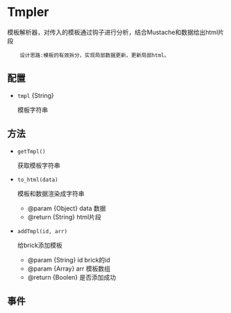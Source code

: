 # Tmpler

模板解析器，对传入的模板通过钩子进行分析，结合Mustache和数据给出html片段


        设计思路:模板的有效拆分，实现局部数据更新，更新局部html。

## 配置

* `tmpl` {String}

    模板字符串


## 方法

* `getTmpl()`

    获取模板字符串

* `to_html(data)`

    模板和数据渲染成字符串

    * @param  {Object} data 数据
    * @return {String}      html片段

* `addTmpl(id, arr)`

    给brick添加模板

    * @param {String} id  brick的id
    * @param {Array} arr 模板数组
    * @return {Boolen} 是否添加成功


## 事件






